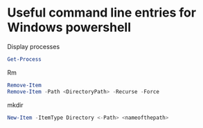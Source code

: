 # Useful command line entries for Windows powershell

Display processes
```powershell
Get-Process
```
Rm
```powershell
Remove-Item
Remove-Item -Path <DirectoryPath> -Recurse -Force
```
mkdir
```powershell
New-Item -ItemType Directory <-Path> <nameofthepath>
```
